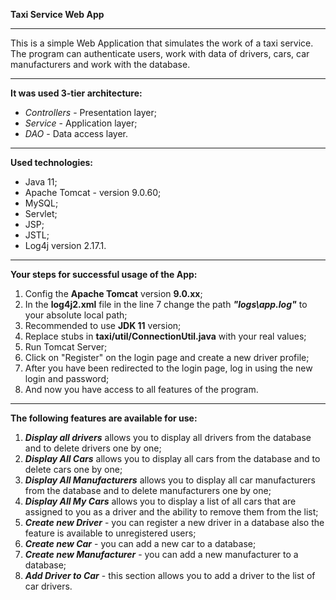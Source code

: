 **Taxi Service Web App**
___________________________________________________________________________
This is a simple Web Application that simulates the work of a taxi service. 
The program can authenticate users, work with data of drivers, cars, 
car manufacturers and work with the database.  
___________________________________________________________________________
**It was used 3-tier architecture:**
- _Controllers_ - Presentation layer;
- _Service_ - Application layer;
- _DAO_ - Data access layer.
___________________________________________________________________________
**Used technologies:**
- Java 11;
- Apache Tomcat - version 9.0.60;
- MySQL;
- Servlet;
- JSP;
- JSTL;
- Log4j version 2.17.1.
_____________________________________________________________________________
**Your steps for successful usage of the App:**
1. Config the **Apache Tomcat** version **9.0.xx**;
2. In the **log4j2.xml** file in the line 7 change the path **_"logs\app.log"_** 
to your absolute local path;
3. Recommended to use **JDK 11** version;
4. Replace stubs in **taxi/util/ConnectionUtil.java** with your real values; 
5. Run Tomcat Server;
6. Click on "Register" on the login page and create a new driver profile;
7. After you have been redirected to the login page, log in using the new login and password;
8. And now you have access to all features of the program.
___________________________________________________________________________
**The following features are available for use:**
1. **_Display all drivers_** allows you to display all drivers from the database and to delete
drivers one by one;
2. **_Display All Cars_** allows you to display all cars from the database and to delete
cars one by one;
3. **_Display All Manufacturers_** allows you to display all car manufacturers from the database 
and to delete manufacturers one by one;
4. **_Display All My Cars_** allows you to display a list of all cars that are assigned to you as 
a driver and the ability to remove them from the list;
5. **_Create new Driver_** - you can register a new driver in a database also the feature 
is available to unregistered users;
6. **_Create new Car_** - you can add a new car to a database;
7. **_Create new Manufacturer_** - you can add a new manufacturer to a database;
8. **_Add Driver to Car_** - this section allows you to add a driver to the list of car drivers.
